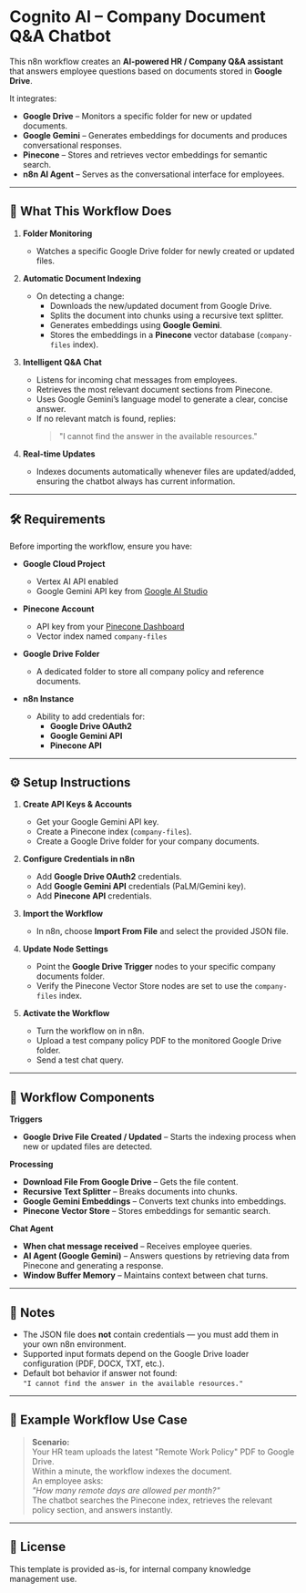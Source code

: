 # Cognito AI – Company Document Q&A Chatbot

This n8n workflow creates an **AI-powered HR / Company Q&A assistant** that answers employee questions based on documents stored in **Google Drive**.

It integrates:
- **Google Drive** – Monitors a specific folder for new or updated documents.
- **Google Gemini** – Generates embeddings for documents and produces conversational responses.
- **Pinecone** – Stores and retrieves vector embeddings for semantic search.
- **n8n AI Agent** – Serves as the conversational interface for employees.

---

## 📌 What This Workflow Does

1. **Folder Monitoring**
   - Watches a specific Google Drive folder for newly created or updated files.

2. **Automatic Document Indexing**
   - On detecting a change:
     - Downloads the new/updated document from Google Drive.
     - Splits the document into chunks using a recursive text splitter.
     - Generates embeddings using **Google Gemini**.
     - Stores the embeddings in a **Pinecone** vector database (`company-files` index).

3. **Intelligent Q&A Chat**
   - Listens for incoming chat messages from employees.
   - Retrieves the most relevant document sections from Pinecone.
   - Uses Google Gemini’s language model to generate a clear, concise answer.
   - If no relevant match is found, replies:  
     > "I cannot find the answer in the available resources."

4. **Real-time Updates**
   - Indexes documents automatically whenever files are updated/added, ensuring the chatbot always has current information.

---

## 🛠 Requirements

Before importing the workflow, ensure you have:

- **Google Cloud Project**
  - Vertex AI API enabled
  - Google Gemini API key from [Google AI Studio](https://aistudio.google.com/)

- **Pinecone Account**
  - API key from your [Pinecone Dashboard](https://www.pinecone.io/)
  - Vector index named `company-files`

- **Google Drive Folder**
  - A dedicated folder to store all company policy and reference documents.

- **n8n Instance**
  - Ability to add credentials for:
    - **Google Drive OAuth2**
    - **Google Gemini API**
    - **Pinecone API**

---

## ⚙️ Setup Instructions

1. **Create API Keys & Accounts**
   - Get your Google Gemini API key.
   - Create a Pinecone index (`company-files`).
   - Create a Google Drive folder for your company documents.

2. **Configure Credentials in n8n**
   - Add **Google Drive OAuth2** credentials.
   - Add **Google Gemini API** credentials (PaLM/Gemini key).
   - Add **Pinecone API** credentials.

3. **Import the Workflow**
   - In n8n, choose **Import From File** and select the provided JSON file.

4. **Update Node Settings**
   - Point the **Google Drive Trigger** nodes to your specific company documents folder.
   - Verify the Pinecone Vector Store nodes are set to use the `company-files` index.

5. **Activate the Workflow**
   - Turn the workflow on in n8n.
   - Upload a test company policy PDF to the monitored Google Drive folder.
   - Send a test chat query.

---

## 📂 Workflow Components

**Triggers**
- **Google Drive File Created / Updated** – Starts the indexing process when new or updated files are detected.

**Processing**
- **Download File From Google Drive** – Gets the file content.
- **Recursive Text Splitter** – Breaks documents into chunks.
- **Google Gemini Embeddings** – Converts text chunks into embeddings.
- **Pinecone Vector Store** – Stores embeddings for semantic search.

**Chat Agent**
- **When chat message received** – Receives employee queries.
- **AI Agent (Google Gemini)** – Answers questions by retrieving data from Pinecone and generating a response.
- **Window Buffer Memory** – Maintains context between chat turns.

---

## 📝 Notes

- The JSON file does **not** contain credentials — you must add them in your own n8n environment.
- Supported input formats depend on the Google Drive loader configuration (PDF, DOCX, TXT, etc.).
- Default bot behavior if answer not found:  
  `"I cannot find the answer in the available resources."`

---

## 🚀 Example Workflow Use Case

> **Scenario:**  
> Your HR team uploads the latest "Remote Work Policy" PDF to Google Drive.  
> Within a minute, the workflow indexes the document.  
> An employee asks:  
> *"How many remote days are allowed per month?"*  
> The chatbot searches the Pinecone index, retrieves the relevant policy section, and answers instantly.

---

## 📄 License

This template is provided as-is, for internal company knowledge management use.

